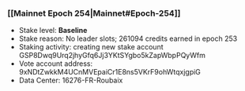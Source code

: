 ### [[Mainnet Epoch 254|Mainnet#Epoch-254]]
* Stake level: **Baseline**
* Stake reason: No leader slots; 261094 credits earned in epoch 253
* Staking activity: creating new stake account GSP8Dwq9Urq2jhyGfq6Jj3YKtSYgbo5kZapWbpPQyWfm
* Vote account address: 9xNDtZwkkM4UCnMVEpaiCr1E8ns5VKrF9ohWtqxjgpiG
* Data Center: 16276-FR-Roubaix